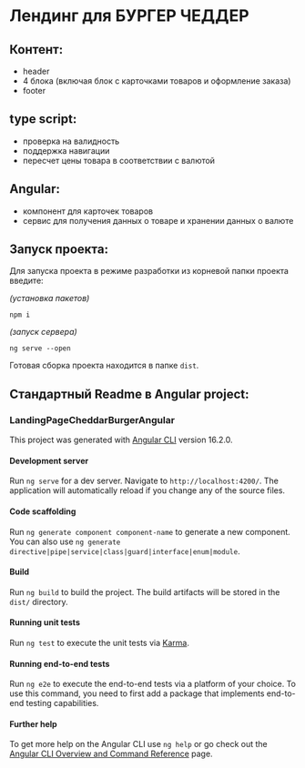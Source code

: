 # Лендинг для БУРГЕР ЧЕДДЕР

## Контент:
- header 
- 4 блока (включая блок с карточками товаров и оформление заказа)
- footer 

## type script:
- проверка на валидность
- поддержка навигации
- пересчет цены товара в соответствии с валютой


## Angular:
- компонент для карточек товаров
- сервис для получения данных о товаре и хранении данных о валюте


## Запуск проекта:
Для запуска проекта в режиме разработки из корневой папки проекта введите:

*(установка пакетов)*
```
npm i
```

*(запуск сервера)*
```
ng serve --open
```

Готовая сборка проекта находится в папке `dist`.


## Стандартный Readme в Angular project:

### LandingPageCheddarBurgerAngular

This project was generated with [Angular CLI](https://github.com/angular/angular-cli) version 16.2.0.

#### Development server

Run `ng serve` for a dev server. Navigate to `http://localhost:4200/`. The application will automatically reload if you change any of the source files.

#### Code scaffolding

Run `ng generate component component-name` to generate a new component. You can also use `ng generate directive|pipe|service|class|guard|interface|enum|module`.

#### Build

Run `ng build` to build the project. The build artifacts will be stored in the `dist/` directory.

#### Running unit tests

Run `ng test` to execute the unit tests via [Karma](https://karma-runner.github.io).

#### Running end-to-end tests

Run `ng e2e` to execute the end-to-end tests via a platform of your choice. To use this command, you need to first add a package that implements end-to-end testing capabilities.

#### Further help

To get more help on the Angular CLI use `ng help` or go check out the [Angular CLI Overview and Command Reference](https://angular.io/cli) page.
